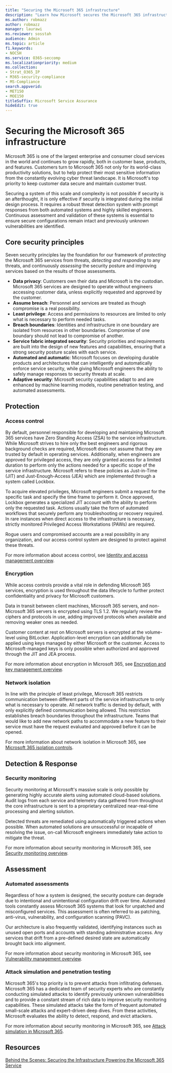 ```yaml
---
title: "Securing the Microsoft 365 infrastructure"
description: "Learn how Microsoft secures the Microsoft 365 infrastructure."
ms.author: robmazz
author: robmazz
manager: laurawi
ms.reviewer: sosstah
audience: Admin
ms.topic: article
f1.keywords:
- NOCSH
ms.service: O365-seccomp
ms.localizationpriority: medium
ms.collection:
- Strat_O365_IP
- M365-security-compliance
- MS-Compliance
search.appverid:
- MET150
- MOE150
titleSuffix: Microsoft Service Assurance
hideEdit: true
---
```


# Securing the Microsoft 365 infrastructure

Microsoft 365 is one of the largest enterprise and consumer cloud services in the world and continues to grow rapidly, both in customer base, products, and features. Customers turn to Microsoft 365 not only for its world-class productivity solutions, but to help protect their most sensitive information from the constantly evolving cyber threat landscape. It is Microsoft's top priority to keep customer data secure and maintain customer trust.

Securing a system of this scale and complexity is not possible if security is an afterthought, it is only effective if security is integrated during the initial design process. It requires a robust threat detection system with prompt responses from both automated systems and highly skilled engineers. Continuous assessment and validation of these systems is essential to ensure secure configurations remain intact and previously unknown vulnerabilities are identified.

## Core security principles

Seven security principles lay the foundation for our framework of *protecting* the Microsoft 365 services from threats, *detecting and responding* to any threats, and continuously *assessing* the security posture and improving services based on the results of those assessments.

- **Data privacy**: Customers own their data and Microsoft is the custodian. Microsoft 365 services are designed to operate without engineers accessing customer data, unless explicitly requested and approved by the customer.
- **Assume breach**: Personnel and services are treated as though compromise is a real possibility.
- **Least privilege**: Access and permissions to resources are limited to only what is necessary to perform needed tasks.
- **Breach boundaries**: Identities and infrastructure in one boundary are isolated from resources in other boundaries. Compromise of one boundary should not lead to compromise of another.
- **Service fabric integrated security**: Security priorities and requirements are built into the design of new features and capabilities, ensuring that a strong security posture scales with each service.
- **Automated and automatic**: Microsoft focuses on developing durable products and architectures that can intelligently and automatically enforce service security, while giving Microsoft engineers the ability to safely manage responses to security threats at scale.
- **Adaptive security**: Microsoft security capabilities adapt to and are enhanced by machine learning models, routine penetration testing, and automated assessments.

## Protection

### Access control

By default, personnel responsible for developing and maintaining Microsoft 365 services have Zero Standing Access (ZSA) to the service infrastructure. While Microsoft strives to hire only the best engineers and rigorous background checks are required, Microsoft does not assume that they are trusted by default in operating services. Additionally, when engineers are approved for privileged access, they are only granted access for a limited duration to perform only the actions needed for a specific scope of the service infrastructure. Microsoft refers to these policies as Just-in-Time (JIT) and Just-Enough-Access (JEA) which are implemented through a system called Lockbox.

To acquire elevated privileges, Microsoft engineers submit a request for the specific task and specify the time frame to perform it. Once approved, Lockbox generates a specialized JIT account with the ability to perform only the requested task. Actions usually take the form of automated workflows that securely perform any troubleshooting or recovery required. In rare instances when direct access to the infrastructure is necessary, strictly monitored Privileged Access Workstations (PAWs) are required.

Rogue users and compromised accounts are a real possibility in any organization, and our access control system are designed to protect against these threats.

For more information about access control, see [Identity and access management overview](assurance-identity-and-access-management.md).

### Encryption

While access controls provide a vital role in defending Microsoft 365 services, encryption is used throughout the data lifecycle to further protect confidentiality and privacy for Microsoft customers.

Data in transit between client machines, Microsoft 365 servers, and non-Microsoft 365 servers is encrypted using TLS 1.2. We regularly review the ciphers and protocols in use, adding improved protocols when available and removing weaker ones as needed.

Customer content at rest on Microsoft servers is encrypted at the volume-level using BitLocker. Application-level encryption can additionally be applied using keys managed by either Microsoft or the customer. Access to Microsoft-managed keys is only possible when authorized and approved through the JIT and JEA process.

For more information about encryption in Microsoft 365, see [Encryption and key management overview](assurance-encryption.md).

### Network isolation

In line with the principle of least privilege, Microsoft 365 restricts communication between different parts of the service infrastructure to only what is necessary to operate. All network traffic is denied by default, with only explicitly defined communication being allowed. This restriction establishes breach boundaries throughout the infrastructure. Teams that would like to add new network paths to accommodate a new feature to their service must have the request evaluated and approved before it can be opened.

For more information about network isolation in Microsoft 365, see [Microsoft 365 isolation controls](/microsoft-365/enterprise/microsoft-365-isolation-controls).

## Detection & Response

### Security monitoring

Security monitoring at Microsoft's massive scale is only possible by generating highly accurate alerts using automated cloud-based solutions. Audit logs from each service and telemetry data gathered from throughout the core infrastructure is sent to a proprietary centralized near-real-time processing and alerting solution.

Detected threats are remediated using automatically triggered actions when possible. When automated solutions are unsuccessful or incapable of resolving the issue, on-call Microsoft engineers immediately take action to mitigate the threat.

For more information about security monitoring in Microsoft 365, see [Security monitoring overview](assurance-security-monitoring.md).

## Assessment

### Automated assessments

Regardless of how a system is designed, the security posture can degrade due to intentional and unintentional configuration drift over time. Automated tools constantly assess Microsoft 365 systems that look for unpatched and misconfigured services. This assessment is often referred to as patching, anti-virus, vulnerability, and configuration scanning (PAVC).

Our architecture is also frequently validated, identifying instances such as unused open ports and accounts with standing administrative access. Any services that drift from a pre-defined desired state are automatically brought back into alignment.

For more information about security monitoring in Microsoft 365, see [Vulnerability management overview](assurance-vulnerability-management.md).

### Attack simulation and penetration testing

Microsoft 365's top priority is to prevent attacks from infiltrating defenses. Microsoft 365 has a dedicated team of security experts who are constantly conducting simulated attacks to identify previously unknown vulnerabilities and to provide a constant stream of rich data to improve security monitoring capabilities. These simulated attacks take the form of frequent automated small-scale attacks and expert-driven deep dives. From these activities, Microsoft evaluates the ability to detect, respond, and evict attackers.

For more information about security monitoring in Microsoft 365, see [Attack simulation in Microsoft 365](assurance-monitoring-and-testing.md).

## Resources

[Behind the Scenes: Securing the Infrastructure Powering the Microsoft 365 Service](https://download.microsoft.com/download/c/4/5/c45b197e-f0d9-4f40-bd5f-ed8fc7d0cd8c/M365DCSecurityIntro_Whitepaper.pdf)
